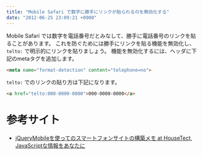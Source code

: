 ```yaml
---
title: "Mobile Safari で数字に勝手にリンクが貼られるのを無効化する"
date: "2012-06-25 23:09:21 +0900"
---
```


Mobile Safari では数字を電話番号だとみなして、勝手に電話番号のリンクを貼ることがあります。
これを防ぐためには勝手にリンクを貼る機能を無効化し、 `telto:` で明示的にリンクを貼りましょう。
機能を無効化するには、ヘッダに下記のmetaタグを追加します。

```html
<meta name="format-detection" content="telephone=no">
```

`telto:` でのリンクの貼り方は下記になります。

```html
<a href="telto:000-0000-0000">000-0000-0000</a>
```

# 参考サイト

- [jQueryMobileを使ってのスマートフォンサイトの構築メモ at HouseTect, JavaScriptな情報をあなたに](http://hisasann.com/housetect/2011/02/jquerymobile.html)
